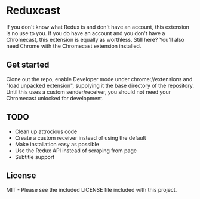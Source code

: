# Reduxcast
If you don't know what Redux is and don't have an account, this extension is no
use to you. If you do have an account and you don't have a Chromecast, this
extension is equally as worthless. Still here? You'll also need Chrome with the
Chromecast extension installed.

## Get started
Clone out the repo, enable Developer mode under chrome://extensions and "load
unpacked extension", supplying it the base directory of the repository. Until
this uses a custom sender/receiver, you should not need your Chromecast unlocked
for development.

## TODO
* Clean up attrocious code
* Create a custom receiver instead of using the default
* Make installation easy as possible
* Use the Redux API instead of scraping from page
* Subtitle support

## License
MIT - Please see the included LICENSE file included with this project.
